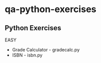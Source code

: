 # qa-python-exercises

## Python Exercises

EASY
* Grade Calculator - gradecalc.py
* ISBN - isbn.py
